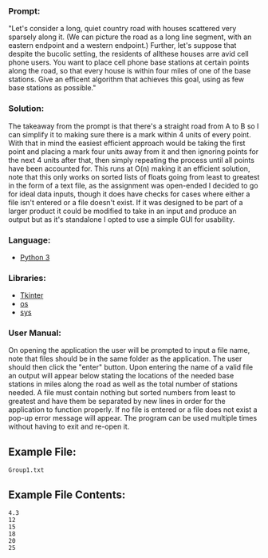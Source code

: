 ### Prompt:

"Let's consider a long, quiet country road with houses scattered very sparsely along it. (We can picture the road as a long line segment, with an eastern endpoint and a western endpoint.) Further, let's suppose that despite the bucolic setting, the residents of allthese houses arre avid cell phone users. You want to place cell phone base stations at certain points along the road, so that every house is within four miles of one of the base stations. Give an efficent algorithm that achieves this goal, using as few base stations as possible."

### Solution:

The takeaway from the prompt is that there's a straight road from A to B so I can simplify it to making sure there is a mark within 4 units of every point. With that in mind the easiest efficient approach would be taking the first point and placing a mark four units away from it and then ignoring points for the next 4 units after that, then simply repeating the process until all points have been accounted for. This runs at O(n) making it an efficient solution, note that this only works on sorted lists of floats going from least to greatest in the form of a text file, as the assignment was open-ended I decided to go for ideal data inputs, though it does have checks for cases where either a file isn't entered or a file doesn't exist. If it was designed to be part of a larger product it could be modified to take in an input and produce an output but as it's standalone I opted to use a simple GUI for usability.

### Language:

- [Python 3](https://www.python.org/downloads/)

### Libraries:

- [Tkinter](https://docs.python.org/3/library/tkinter.html)
- [os](https://docs.python.org/3/library/os.html)
- [sys](https://docs.python.org/3/library/sys.html)

### User Manual:

On opening the application the user will be prompted to input a file name, note that files should be in the same folder as the application. The user should then click the "enter" button. Upon entering the name of a valid file an output will appear below stating the locations of the needed base stations in miles along the road as well as the total number of stations needed. A file must contain nothing but sorted numbers from least to greatest and have them be separated by new lines in order for the application to function properly. If no file is entered or a file does not exist a pop-up error message will appear. The program can be used multiple times without having to exit and re-open it.

## Example File:

    Group1.txt
    
## Example File Contents:

    4.3
    12
    15
    18
    20
    25
